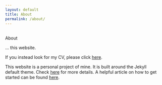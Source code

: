 ```yaml
---
layout: default
title: About
permalink: /about/
---
```


<br />

<div class="title">
About
</div>

... this website.

If you instead look for my CV, please click [here](/cv/).

This website is a personal project of mine. It is built around the Jekyll default theme. Check [here](https://jekyllrb.com/) for more details.
A helpful article on how to get started can be found [here](https://www.aleksandrhovhannisyan.com/blog/getting-started-with-jekyll-and-github-pages/).
